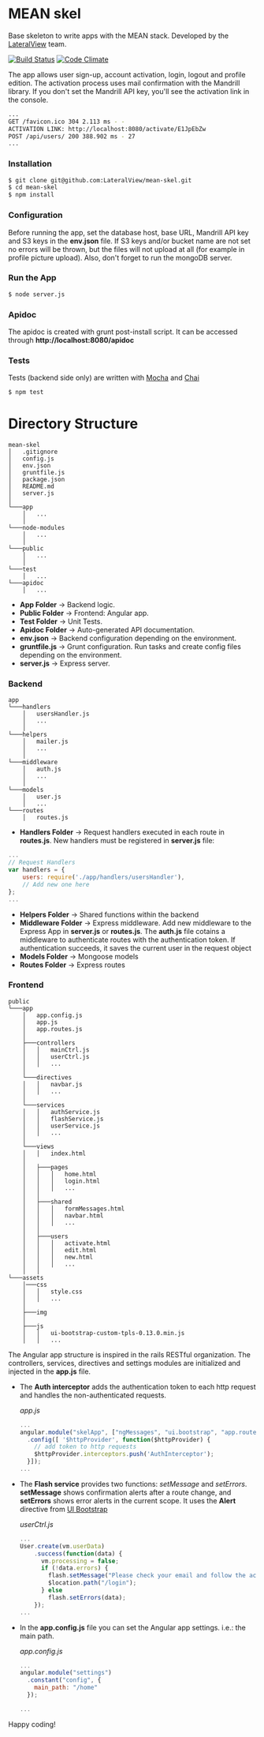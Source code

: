 # MEAN skel

Base skeleton to write apps with the MEAN stack. Developed by the [LateralView](https://lateralview.co) team.

[![Build Status](https://travis-ci.org/LateralView/mean-skel.svg?branch=master)](https://travis-ci.org/LateralView/mean-skel) [![Code Climate](https://codeclimate.com/github/LateralView/mean-skel/badges/gpa.svg)](https://codeclimate.com/github/LateralView/mean-skel)

The app allows user sign-up, account activation, login, logout and profile edition. The activation process uses mail confirmation with the Mandrill library. If you don't set the Mandrill API key, you'll see the activation link in the console.

```sh
...
GET /favicon.ico 304 2.113 ms - -
ACTIVATION LINK: http://localhost:8080/activate/E1JpEbZw
POST /api/users/ 200 388.902 ms - 27
...
```

### Installation

```sh
$ git clone git@github.com:LateralView/mean-skel.git
$ cd mean-skel
$ npm install
```

### Configuration

Before running the app, set the database host, base URL, Mandrill API key and S3 keys in the **env.json** file.
If S3 keys and/or bucket name are not set no errors will be thrown, but the files will not upload at all (for example in profile picture upload).
Also, don't forget to run the mongoDB server.

### Run the App

```sh
$ node server.js
```

### Apidoc

The apidoc is created with grunt post-install script. It can be accessed through **http://localhost:8080/apidoc**

### Tests

Tests (backend side only) are written with [Mocha](http://mochajs.org/) and [Chai](http://chaijs.com/)

```sh
$ npm test
```

# Directory Structure

```
mean-skel
│   .gitignore
│   config.js
│   env.json
│   gruntfile.js
│   package.json
│   README.md
│   server.js
│
└───app
    │   ...
    │
└───node-modules
    │   ...
    │
└───public
    │   ...
    │
└───test
    │   ...
└───apidoc
    │   ...
```

* **App Folder** -> Backend logic.
* **Public Folder** -> Frontend: Angular app.
* **Test Folder** -> Unit Tests.
* **Apidoc Folder** -> Auto-generated API documentation.
* **env.json** -> Backend configuration depending on the environment.
* **gruntfile.js** -> Grunt configuration. Run tasks and create config files depending on the environment.
* **server.js** -> Express server.

### Backend

```
app
└───handlers
    │   usersHandler.js
    │   ...
    │
└───helpers
    │   mailer.js
    │   ...
    │
└───middleware
    │   auth.js
    │   ...
    │
└───models
    │   user.js
    │   ...
└───routes
    │   routes.js
```

* **Handlers Folder** -> Request handlers executed in each route in **routes.js**. New handlers must be registered in **server.js** file:

```javascript
...
// Request Handlers
var handlers = {
    users: require('./app/handlers/usersHandler'),
    // Add new one here
};
...
```

* **Helpers Folder** -> Shared functions within the backend
* **Middleware Folder** -> Express middleware. Add new middleware to the Express App in **server.js** or **routes.js**. The **auth.js** file cotains a middleware to authenticate routes with the authentication token. If authentication succeeds, it saves the current user in the request object
* **Models Folder** -> Mongoose models
* **Routes Folder** -> Express routes

### Frontend

```
public
└───app
    │   app.config.js
    │   app.js
    │   app.routes.js
    │
    ├───controllers
    │   │   mainCtrl.js
    │   │   userCtrl.js
    │   │   ...
    │
    └───directives
    │   │   navbar.js
    │   │   ...
    │
    └───services
    │   │   authService.js
    │   │   flashService.js
    │   │   userService.js
    │   │   ...
    │
    └───views
    │   │   index.html
    │
    │   ├───pages
    │   │   │   home.html
    │   │   │   login.html
    │   │   │   ...
    │   │
    │   ├───shared
    │   │   │   formMessages.html
    │   │   │   navbar.html
    │   │   │   ...
    │   │
    │   ├───users
    │   │   │   activate.html
    │   │   │   edit.html
    │   │   │   new.html
    │   │   │   ...
    │   │
└───assets
    │───css
    │   │   style.css
    │   │   ...
    │
    ├───img
    │
    ├───js
    │   │   ui-bootstrap-custom-tpls-0.13.0.min.js
    │   │   ...

```

The Angular app structure is inspired in the rails RESTful organization. The controllers, services, directives and settings modules are initialized and injected in the **app.js** file.

* The **Auth interceptor** adds the authentication token to each http request and handles the non-authenticated requests.

    *app.js*
    ```javascript
    ...
    angular.module("skelApp", ["ngMessages", "ui.bootstrap", "app.routes", "controllers", "services", "directives", "settings"])
      .config([ '$httpProvider', function($httpProvider) {
        // add token to http requests
        $httpProvider.interceptors.push('AuthInterceptor');
      }]);
    ...
    ```
* The **Flash service** provides two functions: *setMessage* and *setErrors*. **setMessage** shows confirmation alerts after a route change, and **setErrors** shows error alerts in the current scope. It uses the **Alert** directive from [UI Bootstrap](https://angular-ui.github.io/bootstrap/)

    *userCtrl.js*
    ```javascript
    ...
    User.create(vm.userData)
        .success(function(data) {
          vm.processing = false;
          if (!data.errors) {
            flash.setMessage("Please check your email and follow the activation instructions.");
            $location.path("/login");
          } else
            flash.setErrors(data);
        });
    ...
    ```
* In the **app.config.js** file you can set the Angular app settings. i.e.: the main path.

    *app.config.js*
    ```javascript
    ...
    angular.module("settings")
      .constant("config", {
        main_path: "/home"
      });

    ...
    ```


Happy coding!
